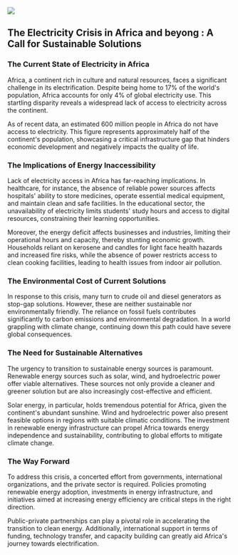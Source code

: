 ![](img/electricity.png)

## The Electricity Crisis in Africa and beyong : A Call for Sustainable Solutions

### The Current State of Electricity in Africa

Africa, a continent rich in culture and natural resources, faces a significant challenge in its electrification. Despite being home to 17% of the world's population, Africa accounts for only 4% of global electricity use. This startling disparity reveals a widespread lack of access to electricity across the continent. 

As of recent data, an estimated 600 million people in Africa do not have access to electricity. This figure represents approximately half of the continent's population, showcasing a critical infrastructure gap that hinders economic development and negatively impacts the quality of life.

### The Implications of Energy Inaccessibility

Lack of electricity access in Africa has far-reaching implications. In healthcare, for instance, the absence of reliable power sources affects hospitals' ability to store medicines, operate essential medical equipment, and maintain clean and safe facilities. In the educational sector, the unavailability of electricity limits students' study hours and access to digital resources, constraining their learning opportunities.

Moreover, the energy deficit affects businesses and industries, limiting their operational hours and capacity, thereby stunting economic growth. Households reliant on kerosene and candles for light face health hazards and increased fire risks, while the absence of power restricts access to clean cooking facilities, leading to health issues from indoor air pollution.

### The Environmental Cost of Current Solutions

In response to this crisis, many turn to crude oil and diesel generators as stop-gap solutions. However, these are neither sustainable nor environmentally friendly. The reliance on fossil fuels contributes significantly to carbon emissions and environmental degradation. In a world grappling with climate change, continuing down this path could have severe global consequences.

### The Need for Sustainable Alternatives

The urgency to transition to sustainable energy sources is paramount. Renewable energy sources such as solar, wind, and hydroelectric power offer viable alternatives. These sources not only provide a cleaner and greener solution but are also increasingly cost-effective and efficient.

Solar energy, in particular, holds tremendous potential for Africa, given the continent's abundant sunshine. Wind and hydroelectric power also present feasible options in regions with suitable climatic conditions. The investment in renewable energy infrastructure can propel Africa towards energy independence and sustainability, contributing to global efforts to mitigate climate change.

### The Way Forward

To address this crisis, a concerted effort from governments, international organizations, and the private sector is required. Policies promoting renewable energy adoption, investments in energy infrastructure, and initiatives aimed at increasing energy efficiency are critical steps in the right direction.

Public-private partnerships can play a pivotal role in accelerating the transition to clean energy. Additionally, international support in terms of funding, technology transfer, and capacity building can greatly aid Africa's journey towards electrification.

